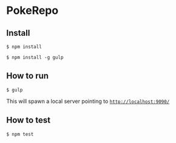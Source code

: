 # PokeRepo

Install
-------

```$ npm install```

```$ npm install -g gulp```

How to run
-------

```$ gulp```

This will spawn a local server pointing to [`http://localhost:9090/`](http://localhost:9090/)

How to test
-------

```$ npm test```
